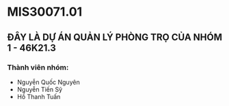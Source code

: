 # MIS30071.01
## ĐÂY LÀ DỰ ÁN QUẢN LÝ PHÒNG TRỌ CỦA NHÓM 1 - 46K21.3
### Thành viên nhóm:
- Nguyễn Quốc Nguyên
- Nguyễn Tiến Sỹ
- Hồ Thanh Tuấn
